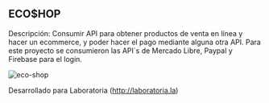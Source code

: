 ## ECO$HOP

Descripción: Consumir API para obtener productos de venta en línea y hacer un ecommerce, y poder hacer el pago mediante alguna otra API.
Para este proyecto se consumieron las API´s de Mercado Libre, Paypal y Firebase para el login.

![eco-shop](https://user-images.githubusercontent.com/32860516/38168586-d604aeb8-350d-11e8-9fa7-2ad7500ed31b.png)

Desarrollado para Laboratoria (http://laboratoria.la)